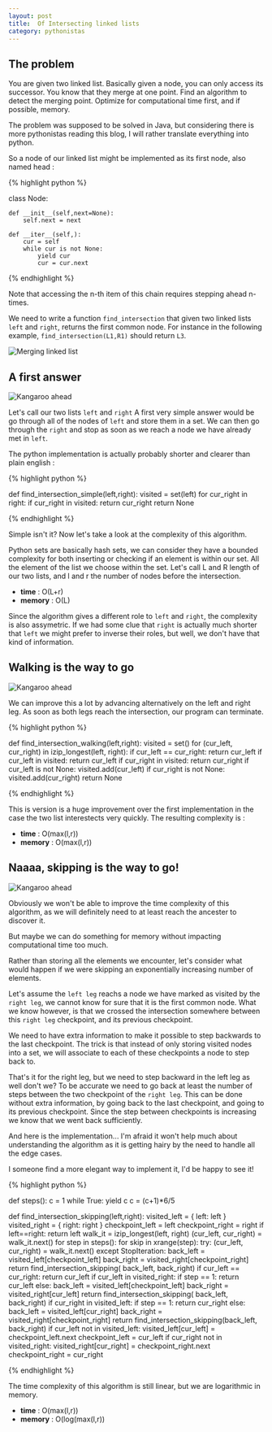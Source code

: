 ```yaml
---
layout: post
title:  Of Intersecting linked lists
category: pythonistas
---
```





The problem
---------------------------------------------

You are given two linked list. Basically given a node, you can only access its successor. You know that they merge at one point. Find an algorithm to detect the merging point. Optimize for computational time first, and if possible, memory.

The problem was supposed to be solved in Java, but considering there is more pythonistas reading this blog, I will rather translate everything into python.

So a node of our linked list might be implemented as its first node, also named head :

{% highlight python %}

class Node:
    
    def __init__(self,next=None):
        self.next = next

    def __iter__(self,):
        cur = self
        while cur is not None:
            yield cur
            cur = cur.next

{% endhighlight %}


Note that accessing the n-th item of this chain requires stepping ahead n-times.

We need to write a function ``find_intersection`` that given two linked lists ``left`` and ``right``, returns the first common node. For instance in the following example, ``find_intersection(L1,R1)`` should return ``L3``.

![Merging linked list](/images/chain/chain.png)



A first answer
------------------------


![Kangaroo ahead](/images/chain/oneleg.jpg)

Let's call our two lists ``left`` and ``right``
A first very simple answer would be go through all of the nodes of ``left`` and store them in a set. We can then go through the ``right`` and stop as soon as we reach a node we have already met in ``left``.

The python implementation is actually probably shorter and clearer than plain english :

{% highlight python %}

def find_intersection_simple(left,right):
    visited = set(left)
    for cur_right in right:
        if cur_right in visited:
            return cur_right
    return None

{% endhighlight %}

Simple isn't it? 
Now let's take a look at the complexity of this algorithm.

Python sets are basically hash sets, we can consider they have a bounded complexity for both inserting or checking if an element is within our set. All the element of the list we choose  within the set. Let's call L and R length of our two lists, and l and r the number of nodes before the intersection.

- **time** : O(L+r)
- **memory** : O(L)

Since the algorithm gives a different role to ``left`` and ``right``, the complexity is 
also assymetric. If we had some clue that ``right`` is actually much shorter that ``left`` we might prefer to inverse their roles, but well, we don't have that kind of information.






Walking is the way to go
---------------------------


![Kangaroo ahead](/images/chain/walking.jpg)

We can improve this a lot by advancing alternatively on the left and right leg. As soon as both legs reach the intersection, our program can terminate.

{% highlight python %}

def find_intersection_walking(left,right):
    visited = set()
    for (cur_left, cur_right) in izip_longest(left, right):
        if cur_left == cur_right:
            return cur_left
        if cur_left in visited:
            return cur_left
        if cur_right in visited:
            return cur_right
        if cur_left is not None:
            visited.add(cur_left)
        if cur_right is not None:
            visited.add(cur_right)
    return None

{% endhighlight %}

This is version is a huge improvement over the first implementation in the case the two list interestects very quickly. The resulting complexity is :

- **time** : O(max(l,r))
- **memory** : O(max(l,r))



Naaaa, skipping is the way to go!
------------------------------------------------------- 


![Kangaroo ahead](/images/chain/bunny.jpg)

Obviously we won't be able to improve the time complexity of this algorithm, as we will definitely need to at least reach the ancester to discover it.

But maybe we can do something for memory without impacting computational time too much.

Rather than storing all the elements we encounter, let's consider what would happen if we were skipping an exponentially increasing number of elements.

Let's assume the ``left leg`` reachs a node we have marked as visited by the ``right leg``, we cannot know for sure that it is the first common node. What we know however, is that we crossed the intersection somewhere between this ``right leg`` checkpoint, and its previous checkpoint.

We need to have extra information to make it possible to step backwards to the last checkpoint. The trick is that instead of only storing visited nodes into a set, we will associate to each of these checkpoints a node to step back to.

That's it for the right leg, but we need to step backward in the left leg as well don't we? To be accurate we need to go back at least the number of steps between the two checkpoint of the ``right leg``. This can be done without extra information, by going back to the last checkpoint, and going to its previous checkpoint. Since the 
step between checkpoints is increasing we know that we went back sufficiently.

And here is the implementation... I'm afraid it won't 
help much about understanding the algorithm as it is 
getting hairy by the need to handle all the edge cases.

I someone find a more elegant way to implement it, I'd
be happy to see it!

{% highlight python %}

def steps():
  c = 1
  while True:
    yield c
    c = (c+1)*6/5

def find_intersection_skipping(left,right):
  visited_left = { left: left }
  visited_right = { right: right }
  checkpoint_left = left
  checkpoint_right = right
  if left==right:
    return left
  walk_it = izip_longest(left, right)
  (cur_left, cur_right) = walk_it.next()
  for step in steps():
    for skip in xrange(step):
      try:
        (cur_left, cur_right) = walk_it.next()
      except StopIteration:
        back_left = visited_left[checkpoint_left]
        back_right = visited_right[checkpoint_right]
        return find_intersection_skipping(
                back_left, 
                back_right)
      if cur_left == cur_right:
        return cur_left
      if cur_left in visited_right:
        if step == 1:
          return cur_left
        else:
          back_left = visited_left[checkpoint_left]
          back_right = visited_right[cur_left]
          return find_intersection_skipping(
                    back_left,
                    back_right)
      if cur_right in visited_left:
        if step == 1:
          return cur_right
        else:
          back_left = visited_left[cur_right]
          back_right = visited_right[checkpoint_right]
          return find_intersection_skipping(back_left, back_right)
    if cur_left not in visited_left:
      visited_left[cur_left] = checkpoint_left.next
      checkpoint_left = cur_left
    if cur_right not in visited_right:
      visited_right[cur_right] = checkpoint_right.next
      checkpoint_right = cur_right

{% endhighlight %}

The time complexity of this algorithm is still linear, but
we are logarithmic in memory.

- **time** : O(max(l,r))
- **memory** : O(log(max(l,r))

